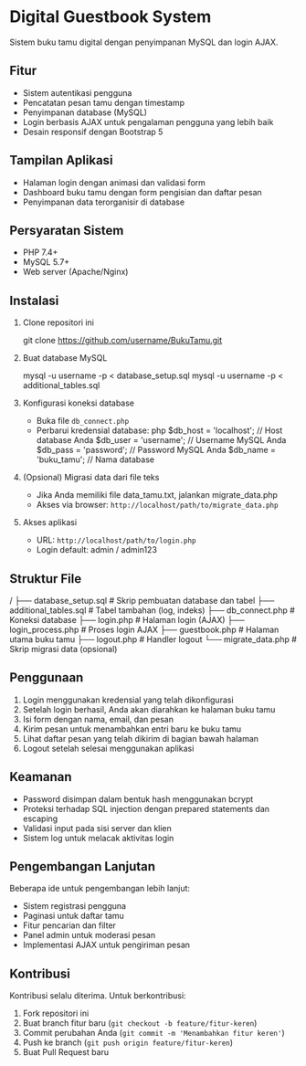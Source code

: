 # Digital Guestbook System

Sistem buku tamu digital dengan penyimpanan MySQL dan login AJAX.

## Fitur

- Sistem autentikasi pengguna
- Pencatatan pesan tamu dengan timestamp
- Penyimpanan database (MySQL)
- Login berbasis AJAX untuk pengalaman pengguna yang lebih baik
- Desain responsif dengan Bootstrap 5

## Tampilan Aplikasi

- Halaman login dengan animasi dan validasi form
- Dashboard buku tamu dengan form pengisian dan daftar pesan
- Penyimpanan data terorganisir di database

## Persyaratan Sistem

- PHP 7.4+
- MySQL 5.7+
- Web server (Apache/Nginx)

## Instalasi

1. Clone repositori ini

   git clone https://github.com/username/BukuTamu.git


2. Buat database MySQL

   mysql -u username -p < database_setup.sql
   mysql -u username -p < additional_tables.sql


3. Konfigurasi koneksi database
   - Buka file `db_connect.php`
   - Perbarui kredensial database:
    php
     $db_host = 'localhost';     // Host database Anda
     $db_user = 'username';      // Username MySQL Anda
     $db_pass = 'password';      // Password MySQL Anda
     $db_name = 'buku_tamu';     // Nama database
   

4. (Opsional) Migrasi data dari file teks
   - Jika Anda memiliki file data_tamu.txt, jalankan migrate_data.php
   - Akses via browser: `http://localhost/path/to/migrate_data.php`

5. Akses aplikasi
   - URL: `http://localhost/path/to/login.php`
   - Login default: admin / admin123

## Struktur File


/
├── database_setup.sql       # Skrip pembuatan database dan tabel
├── additional_tables.sql    # Tabel tambahan (log, indeks)
├── db_connect.php           # Koneksi database
├── login.php                # Halaman login (AJAX)
├── login_process.php        # Proses login AJAX
├── guestbook.php            # Halaman utama buku tamu
├── logout.php               # Handler logout
└── migrate_data.php         # Skrip migrasi data (opsional)


## Penggunaan

1. Login menggunakan kredensial yang telah dikonfigurasi
2. Setelah login berhasil, Anda akan diarahkan ke halaman buku tamu
3. Isi form dengan nama, email, dan pesan
4. Kirim pesan untuk menambahkan entri baru ke buku tamu
5. Lihat daftar pesan yang telah dikirim di bagian bawah halaman
6. Logout setelah selesai menggunakan aplikasi

## Keamanan

- Password disimpan dalam bentuk hash menggunakan bcrypt
- Proteksi terhadap SQL injection dengan prepared statements dan escaping
- Validasi input pada sisi server dan klien
- Sistem log untuk melacak aktivitas login

## Pengembangan Lanjutan

Beberapa ide untuk pengembangan lebih lanjut:
- Sistem registrasi pengguna
- Paginasi untuk daftar tamu
- Fitur pencarian dan filter
- Panel admin untuk moderasi pesan
- Implementasi AJAX untuk pengiriman pesan

## Kontribusi

Kontribusi selalu diterima. Untuk berkontribusi:

1. Fork repositori ini
2. Buat branch fitur baru (`git checkout -b feature/fitur-keren`)
3. Commit perubahan Anda (`git commit -m 'Menambahkan fitur keren'`)
4. Push ke branch (`git push origin feature/fitur-keren`)
5. Buat Pull Request baru
